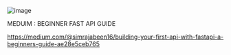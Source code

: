 ![image](https://github.com/user-attachments/assets/40cf01c9-d914-408f-b27a-83130a2ee604)


MEDUIM : BEGINNER FAST API GUIDE 

https://medium.com/@simrajabeen16/building-your-first-api-with-fastapi-a-beginners-guide-ae28e5ceb765
